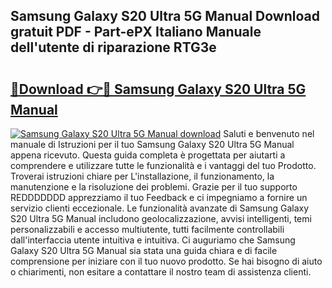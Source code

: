 ## Samsung Galaxy S20 Ultra 5G Manual Download gratuit PDF - Part-ePX Italiano Manuale dell'utente di riparazione RTG3e

# <h2><a href="http://dfelhz1.blite.top/?on=Samsung+Galaxy+S20+Ultra+5G+Manual">🔗Download 👉🔴 Samsung Galaxy S20 Ultra 5G Manual</a></h2>

[![Samsung Galaxy S20 Ultra 5G Manual download](https://i.imgur.com/lujVjoI.png)](http://dfelhz1.blite.top/?on=Samsung+Galaxy+S20+Ultra+5G+Manual)
Saluti e benvenuto nel manuale di Istruzioni per il tuo Samsung Galaxy S20 Ultra 5G Manual appena ricevuto. Questa guida completa è progettata per aiutarti a comprendere e utilizzare tutte le funzionalità e i vantaggi del tuo Prodotto. Troverai istruzioni chiare per L'installazione, il funzionamento, la manutenzione e la risoluzione dei problemi. Grazie per il tuo supporto REDDDDDDD apprezziamo il tuo Feedback e ci impegniamo a fornire un servizio clienti eccezionale. Le funzionalità avanzate di Samsung Galaxy S20 Ultra 5G Manual includono geolocalizzazione, avvisi intelligenti, temi personalizzabili e accesso multiutente, tutti facilmente controllabili dall'interfaccia utente intuitiva e intuitiva. Ci auguriamo che Samsung Galaxy S20 Ultra 5G Manual sia stata una guida chiara e di facile comprensione per iniziare con il tuo nuovo prodotto. Se hai bisogno di aiuto o chiarimenti, non esitare a contattare il nostro team di assistenza clienti.

